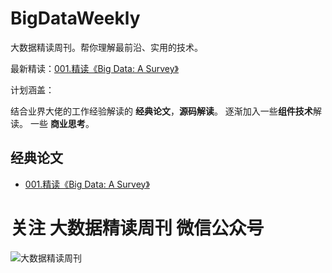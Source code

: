 # BigDataWeekly
大数据精读周刊。帮你理解最前沿、实用的技术。


最新精读：[001.精读《Big Data: A Survey》](https://github.com/hiszm/BigDataWeekly/blob/main/%E7%BB%8F%E5%85%B8%E8%AE%BA%E6%96%87/001.%E7%B2%BE%E8%AF%BB%E3%80%8ABig%20Data%3A%20A%20Survey%E3%80%8B.md)

计划涵盖：

结合业界大佬的工作经验解读的 **经典论文**，**源码解读**。
逐渐加入一些**组件技术**解读。
一些 **商业思考**。

## 经典论文

- [001.精读《Big Data: A Survey》](https://github.com/hiszm/BigDataWeekly/blob/main/%E7%BB%8F%E5%85%B8%E8%AE%BA%E6%96%87/001.%E7%B2%BE%E8%AF%BB%E3%80%8ABig%20Data%3A%20A%20Survey%E3%80%8B.md)







# 关注 **大数据精读周刊** 微信公众号

![大数据精读周刊](https://github.com/user-attachments/assets/37fc762f-3174-4f4b-b8f4-4df24539901c)



